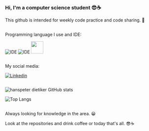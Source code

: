 ### Hi, I'm a computer science student 😎☕
 
 This github is intended for weekly code practice and code sharing. 🤗
 ##
 Programming language I use and IDE:
 
![IDE](https://img.shields.io/badge/IntelliJ_IDEA-000000.svg?style=for-the-badge&logo=intellij-idea&logoColor=white)
![IDE](https://img.shields.io/badge/Eclipse-2C2255?style=for-the-badge&logo=eclipse&logoColor=white)
 <img height="40" width="40" src="https://cdn.jsdelivr.net/gh/devicons/devicon/icons/java/java-original.svg" />
           
##
 My social media:
 
[![Linkedin](https://img.shields.io/badge/LinkedIn-0077B5?style=for-the-badge&logo=linkedin&logoColor=white)](https://www.linkedin.com/in/hanspeterdietiker)
##
![hanspeter dietiker GitHub stats](https://github-readme-stats.vercel.app/api?username=hanspeterdietiker&theme=gotham&show_icons=true)

![Top Langs](https://github-readme-stats.vercel.app/api/top-langs/?username=hanspeterdietiker&theme=gotham)
##

Always looking for knowledge in the area. 😀

Look at the repositories and drink coffee or today that's all. 😎☕
